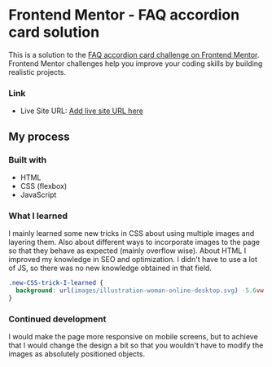 # Frontend Mentor - FAQ accordion card solution

This is a solution to the [FAQ accordion card challenge on Frontend Mentor](https://www.frontendmentor.io/challenges/faq-accordion-card-XlyjD0Oam). Frontend Mentor challenges help you improve your coding skills by building realistic projects. 

### Link

- Live Site URL: [Add live site URL here](https://your-live-site-url.com)

## My process

### Built with

- HTML
- CSS (flexbox)
- JavaScript

### What I learned

I mainly learned some new tricks in CSS about using multiple images and layering them. Also about different ways to incorporate images to the page so that they behave as expected (mainly overflow wise). About HTML I improved my knowledge in SEO and optimization. I didn't have to use a lot of JS, so there was no new knowledge obtained in that field. 


```css
.new-CSS-trick-I-learned {
  background: url(images/illustration-woman-online-desktop.svg) -5.6vw 3vw / 32vw no-repeat, url(images/bg-pattern-desktop.svg) -30vw -14vw / 110vh no-repeat;
}
```

### Continued development

I would make the page more responsive on mobile screens, but to achieve that I would change the design a bit so that you wouldn't have to modify the images as absolutely positioned objects.
